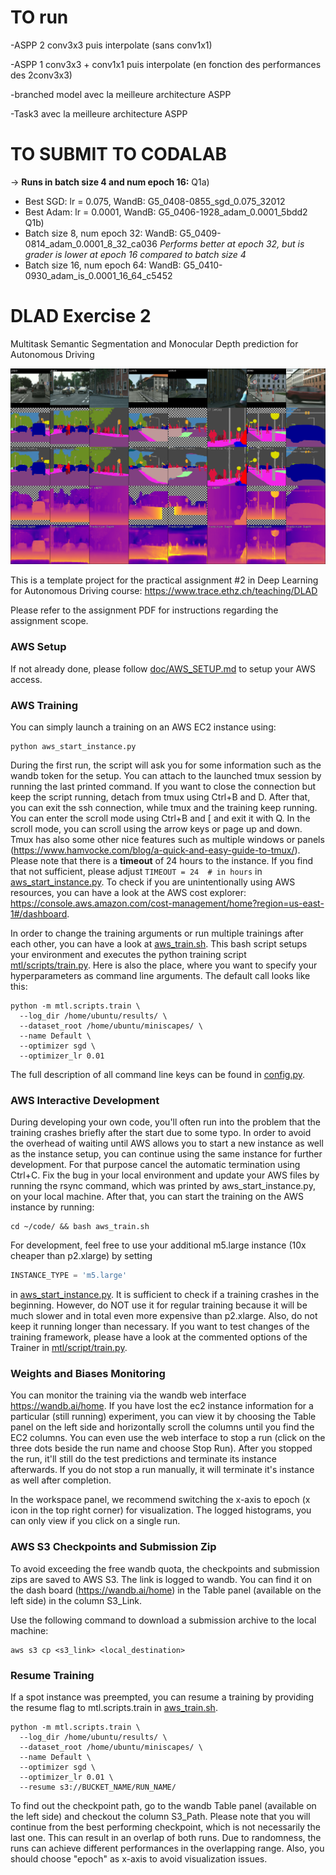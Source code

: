 # TO run
-ASPP 2 conv3x3 puis interpolate (sans conv1x1) 

-ASPP 1 conv3x3 + conv1x1 puis interpolate (en fonction des performances des 2conv3x3)

-branched model avec la meilleure architecture ASPP

-Task3 avec la meilleure architecture ASPP

# TO SUBMIT TO CODALAB

-> **Runs in batch size 4 and num epoch 16:**
Q1a)
- Best SGD: lr = 0.075, WandB: G5_0408-0855_sgd_0.075_32012
- Best Adam: lr = 0.0001, WandB: G5_0406-1928_adam_0.0001_5bdd2
Q1b)
- Batch size 8, num epoch 32: WandB: G5_0409-0814_adam_0.0001_8_32_ca036
_Performs better at epoch 32, but is grader is lower at epoch 16 compared to batch size 4_
- Batch size 16, num epoch 64: WandB: G5_0410-0930_adam_is_0.0001_16_64_c5452

# DLAD Exercise 2 

Multitask Semantic Segmentation and Monocular Depth prediction for Autonomous Driving

![Teaser](./doc/teaser.png)
 
This is a template project for the practical assignment #2 in Deep Learning for Autonomous Driving course:
https://www.trace.ethz.ch/teaching/DLAD

Please refer to the assignment PDF for instructions regarding the assignment scope. 

### AWS Setup

If not already done, please follow [doc/AWS_SETUP.md](doc/AWS_SETUP.md) to setup your AWS access.

### AWS Training

You can simply launch a training on an AWS EC2 instance using:

```shell script
python aws_start_instance.py
```

During the first run, the script will ask you for some information such as the wandb token for the setup.
You can attach to the launched tmux session by running the last printed command. If you want to close the connection
but keep the script running, detach from tmux using Ctrl+B and D. After that, you can exit the ssh connection, while
tmux and the training keep running. You can enter the scroll mode using Ctrl+B and [ and exit it with Q. 
In the scroll mode, you can scroll using the arrow keys or page up and down. Tmux has also some other nice features
such as multiple windows or panels (https://www.hamvocke.com/blog/a-quick-and-easy-guide-to-tmux/). Please note
that there is a **timeout** of 24 hours to the instance. If you find that not sufficient, please adjust 
`TIMEOUT = 24  # in hours`
in [aws_start_instance.py](aws_start_instance.py). To check if you are unintentionally using AWS resources, you can
have a look at the AWS cost explorer: https://console.aws.amazon.com/cost-management/home?region=us-east-1#/dashboard.

In order to change the training arguments or run multiple trainings after each other, you can have a look at 
[aws_train.sh](aws_train.sh). This bash script setups your environment and executes the python training script 
[mtl/scripts/train.py](mtl/scripts/train.py). Here is also the place, where you want to specify your hyperparameters
as command line arguments. The default call looks like this:

```shell script
python -m mtl.scripts.train \
  --log_dir /home/ubuntu/results/ \
  --dataset_root /home/ubuntu/miniscapes/ \
  --name Default \
  --optimizer sgd \
  --optimizer_lr 0.01
```

The full description of all command line keys can be found in [config.py](mtl/utils/config.py).

### AWS Interactive Development

During developing your own code, you'll often run into the problem that the training crashes briefly after the start due
to some typo. In order to avoid the overhead of waiting until AWS allows you to start a new instance as well as the
instance setup, you can continue using the same instance for further development. For that purpose cancel the automatic
termination using Ctrl+C. Fix the bug in your local environment and update your AWS files by running the rsync command, 
which was printed by aws_start_instance.py, on your local machine. After that, you can start the training on the AWS 
instance by running:
```shell script
cd ~/code/ && bash aws_train.sh
``` 

For development, feel free to use your additional m5.large instance (10x cheaper than p2.xlarge) by setting

```python
INSTANCE_TYPE = 'm5.large'
```

in [aws_start_instance.py](aws_start_instance.py). It is sufficient to check if a training crashes in the beginning.
However, do NOT use it for regular training because it will be much slower and in total even more expensive than p2.xlarge.
Also, do not keep it running longer than necessary. 
If you want to test changes of the training framework, please have a look at the commented options of the Trainer in 
[mtl/script/train.py](mtl/script/train.py). 

### Weights and Biases Monitoring

You can monitor the training via the wandb web interface https://wandb.ai/home. If you have lost the ec2 instance 
information for a particular (still running) experiment, you can view it by choosing the 
Table panel on the left side and horizontally scroll the columns until you find the EC2 columns. 
You can even use the web interface to stop a run (click on the three dots beside the run name and choose Stop Run). 
After you stopped the run, it'll still do the test predictions and terminate its instance afterwards. If you do not 
stop a run manually, it will terminate it's instance as well after completion.

In the workspace panel, we recommend switching the x-axis to epoch (x icon in the top right corner) for
visualization.
The logged histograms, you can only view if you click on a single run.

### AWS S3 Checkpoints and Submission Zip

To avoid exceeding the free wandb quota, the checkpoints and submission zips are saved to AWS S3. The link is logged
to wandb. You can find it on the dash board (https://wandb.ai/home) in the Table panel (available on the left side)
in the column S3_Link. 

Use the following command to download a submission archive to the local machine:

```shell script
aws s3 cp <s3_link> <local_destination>
```

### Resume Training

If a spot instance was preempted, you can resume a training by providing the resume flag to mtl.scripts.train in 
[aws_train.sh](aws_train.sh). 

```shell script
python -m mtl.scripts.train \
  --log_dir /home/ubuntu/results/ \
  --dataset_root /home/ubuntu/miniscapes/ \
  --name Default \
  --optimizer sgd \
  --optimizer_lr 0.01 \
  --resume s3://BUCKET_NAME/RUN_NAME/
```

To find out the checkpoint path, go to the wandb Table panel (available on the left side) and checkout the column 
S3_Path. Please note that you will continue from the best performing checkpoint, which is not necessarily the last one. 
This can result in an overlap of both runs. Due to randomness, the runs can achieve different performances in the
overlapping range. Also, you should choose "epoch" as x-axis to avoid visualization issues. 

 
